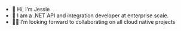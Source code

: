 - 👋 Hi, I’m Jessie
- 🌱 I am a .NET API and integration developer at enterprise scale. 
- 🧚🏻 I’m looking forward to collaborating on all cloud native projects

<!---
jessieharada6/jessieharada6 is a ✨ special ✨ repository because its `README.md` (this file) appears on your GitHub profile.
You can click the Preview link to take a look at your changes.
--->

